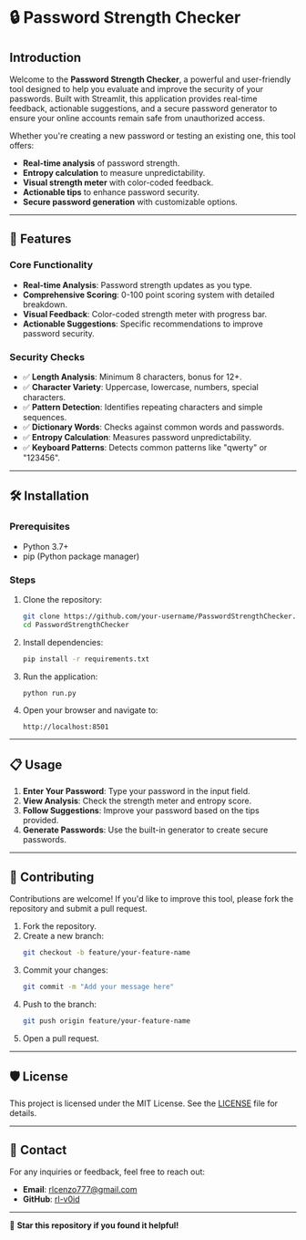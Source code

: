 # 🔒 Password Strength Checker

## Introduction

Welcome to the **Password Strength Checker**, a powerful and user-friendly tool designed to help you evaluate and improve the security of your passwords. Built with Streamlit, this application provides real-time feedback, actionable suggestions, and a secure password generator to ensure your online accounts remain safe from unauthorized access.

Whether you're creating a new password or testing an existing one, this tool offers:
- **Real-time analysis** of password strength.
- **Entropy calculation** to measure unpredictability.
- **Visual strength meter** with color-coded feedback.
- **Actionable tips** to enhance password security.
- **Secure password generation** with customizable options.

---

## 🚀 Features

### Core Functionality
- **Real-time Analysis**: Password strength updates as you type.
- **Comprehensive Scoring**: 0-100 point scoring system with detailed breakdown.
- **Visual Feedback**: Color-coded strength meter with progress bar.
- **Actionable Suggestions**: Specific recommendations to improve password security.

### Security Checks
- ✅ **Length Analysis**: Minimum 8 characters, bonus for 12+.
- ✅ **Character Variety**: Uppercase, lowercase, numbers, special characters.
- ✅ **Pattern Detection**: Identifies repeating characters and simple sequences.
- ✅ **Dictionary Words**: Checks against common words and passwords.
- ✅ **Entropy Calculation**: Measures password unpredictability.
- ✅ **Keyboard Patterns**: Detects common patterns like "qwerty" or "123456".

---

## 🛠️ Installation

### Prerequisites
- Python 3.7+
- pip (Python package manager)

### Steps
1. Clone the repository:
   ```bash
   git clone https://github.com/your-username/PasswordStrengthChecker.git
   cd PasswordStrengthChecker
   ```

2. Install dependencies:
   ```bash
   pip install -r requirements.txt
   ```

3. Run the application:
   ```bash
   python run.py
   ```

4. Open your browser and navigate to:
   ```
   http://localhost:8501
   ```

---

## 📋 Usage

1. **Enter Your Password**: Type your password in the input field.
2. **View Analysis**: Check the strength meter and entropy score.
3. **Follow Suggestions**: Improve your password based on the tips provided.
4. **Generate Passwords**: Use the built-in generator to create secure passwords.

---

## 🤝 Contributing

Contributions are welcome! If you'd like to improve this tool, please fork the repository and submit a pull request.

1. Fork the repository.
2. Create a new branch:
   ```bash
   git checkout -b feature/your-feature-name
   ```
3. Commit your changes:
   ```bash
   git commit -m "Add your message here"
   ```
4. Push to the branch:
   ```bash
   git push origin feature/your-feature-name
   ```
5. Open a pull request.

---

## 🛡️ License

This project is licensed under the MIT License. See the [LICENSE](LICENSE) file for details.

---

## 📧 Contact

For any inquiries or feedback, feel free to reach out:
- **Email**: rlcenzo777@gmail.com
- **GitHub**: [rl-v0id](https://github.com/your-username)

---

🌟 **Star this repository if you found it helpful!**